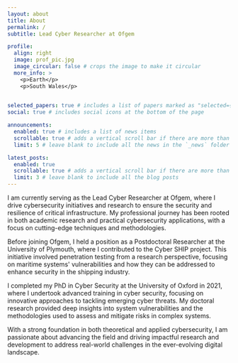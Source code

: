 ```yaml
---
layout: about
title: About
permalink: /
subtitle: Lead Cyber Researcher at Ofgem

profile:
  align: right
  image: prof_pic.jpg
  image_circular: false # crops the image to make it circular
  more_info: >
    <p>Earth</p>
    <p>South Wales</p>
  

selected_papers: true # includes a list of papers marked as "selected={true}"
social: true # includes social icons at the bottom of the page

announcements:
  enabled: true # includes a list of news items
  scrollable: true # adds a vertical scroll bar if there are more than 3 news items
  limit: 5 # leave blank to include all the news in the `_news` folder

latest_posts:
  enabled: true
  scrollable: true # adds a vertical scroll bar if there are more than 3 new posts items
  limit: 3 # leave blank to include all the blog posts
---
```


I am currently serving as the Lead Cyber Researcher at Ofgem, where I drive cybersecurity initiatives and research to ensure the security and resilience of critical infrastructure. My professional journey has been rooted in both academic research and practical cybersecurity applications, with a focus on cutting-edge techniques and methodologies.

Before joining Ofgem, I held a position as a Postdoctoral Researcher at the University of Plymouth, where I contributed to the Cyber SHIP project. This initiative involved penetration testing from a research perspective, focusing on maritime systems' vulnerabilities and how they can be addressed to enhance security in the shipping industry.

I completed my PhD in Cyber Security at the University of Oxford in 2021, where I undertook advanced training in cyber security, focusing on innovative approaches to tackling emerging cyber threats. My doctoral research provided deep insights into system vulnerabilities and the methodologies used to assess and mitigate risks in complex systems.

With a strong foundation in both theoretical and applied cybersecurity, I am passionate about advancing the field and driving impactful research and development to address real-world challenges in the ever-evolving digital landscape.


